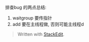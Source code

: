 
排查bug 的两点总结: 
1. waitgroup 要传指针
2. add 要在主线程做, 否则可能主线程d

> Written with [StackEdit](https://stackedit.io/).
<!--stackedit_data:
eyJoaXN0b3J5IjpbMTYyMzA0NjAwNl19
-->